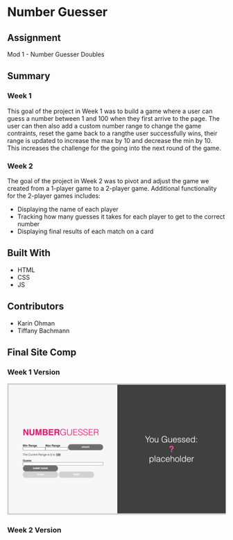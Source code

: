 # Number Guesser

## Assignment
Mod 1 - Number Guesser Doubles

## Summary
### Week 1
This goal of the project in Week 1 was to build a game where a user can guess a number between 1 and 100 when they first arrive to the page. The user can then also add a custom number range to change the game contraints, reset the game back to a rangthe user successfully wins, their range is updated to increase the max by 10 and decrease the min by 10. This increases the challenge for the going into the next round of the game.

### Week 2
The goal of the project in Week 2 was to pivot and adjust the game we created from a 1-player game to a 2-player game. Additional functionality for the 2-player games includes:
* Displaying the name of each player
* Tracking how many guesses it takes for each player to get to the correct number
* Displaying final results of each match on a card

## Built With
* HTML
* CSS
* JS

## Contributors
* Karin Ohman
* Tiffany Bachmann

## Final Site Comp

### Week 1 Version

![Week 1 Comp](week1-comp.png)

### Week 2 Version

